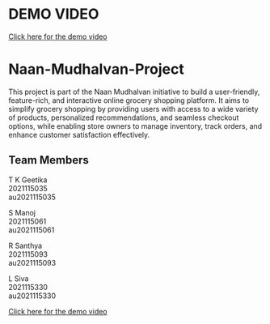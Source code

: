 # DEMO VIDEO
[Click here for the demo video](https://drive.google.com/file/d/1k-7-pxZ3cdb8y5eoTM8YcyXWZSTZEfi5/view?usp=sharing)

# Naan-Mudhalvan-Project

This project is part of the Naan Mudhalvan initiative to build a user-friendly, feature-rich, and interactive online grocery shopping platform. It aims to simplify grocery shopping by providing users with access to a wide variety of products, personalized recommendations, and seamless checkout options, while enabling store owners to manage inventory, track orders, and enhance customer satisfaction effectively.

## Team Members

T K Geetika  
2021115035  
au2021115035  

S Manoj  
2021115061  
au2021115061  

R Santhya  
2021115093  
au2021115093  

L Siva  
2021115330  
au2021115330  

[Click here for the demo video](https://drive.google.com/file/d/1k-7-pxZ3cdb8y5eoTM8YcyXWZSTZEfi5/view?usp=sharing)
